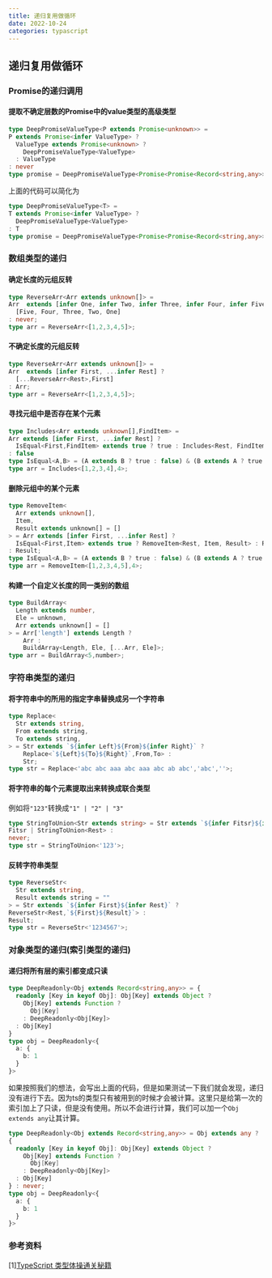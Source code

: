 ```yaml
---
title: 递归复用做循环
date: 2022-10-24
categories: typascript
---
```


## 递归复用做循环

### Promise的递归调用
#### 提取不确定层数的Promise中的value类型的高级类型
```ts
type DeepPromiseValueType<P extends Promise<unknown>> = 
P extends Promise<infer ValueType> ?
  ValueType extends Promise<unknown> ?
    DeepPromiseValueType<ValueType>
  : ValueType
: never
type promise = DeepPromiseValueType<Promise<Promise<Record<string,any>>>>;
```
上面的代码可以简化为
```ts
type DeepPromiseValueType<T> = 
T extends Promise<infer ValueType> ?
  DeepPromiseValueType<ValueType>
: T
type promise = DeepPromiseValueType<Promise<Promise<Record<string,any>>>>;
```

### 数组类型的递归
#### 确定长度的元组反转
```ts
type ReverseArr<Arr extends unknown[]> =
Arr  extends [infer One, infer Two, infer Three, infer Four, infer Five] ?
  [Five, Four, Three, Two, One]
: never;
type arr = ReverseArr<[1,2,3,4,5]>;
```
#### 不确定长度的元组反转
```ts
type ReverseArr<Arr extends unknown[]> =
Arr  extends [infer First, ...infer Rest] ?
  [...ReverseArr<Rest>,First]
: Arr;
type arr = ReverseArr<[1,2,3,4,5]>;
```
#### 寻找元组中是否存在某个元素
```ts
type Includes<Arr extends unknown[],FindItem> =
Arr extends [infer First, ...infer Rest] ?
  IsEqual<First,FindItem> extends true ? true : Includes<Rest, FindItem>
: false
type IsEqual<A,B> = (A extends B ? true : false) & (B extends A ? true : false);
type arr = Includes<[1,2,3,4],4>;
```
#### 删除元组中的某个元素
```ts
type RemoveItem<
  Arr extends unknown[],
  Item,
  Result extends unknown[] = []
> = Arr extends [infer First, ...infer Rest] ?
  IsEqual<First,Item> extends true ? RemoveItem<Rest, Item, Result> : RemoveItem<Rest, Item, [...Result, First]>
: Result;
type IsEqual<A,B> = (A extends B ? true : false) & (B extends A ? true : false);
type arr = RemoveItem<[1,2,3,4,5],4>;
```
#### 构建一个自定义长度的同一类别的数组
```ts
type BuildArray<
  Length extends number,
  Ele = unknown,
  Arr extends unknown[] = []
> = Arr['length'] extends Length ?
    Arr :
    BuildArray<Length, Ele, [...Arr, Ele]>;
type arr = BuildArray<5,number>;
```

### 字符串类型的递归
#### 将字符串中的所用的指定字串替换成另一个字符串
```ts
type Replace<
  Str extends string,
  From extends string,
  To extends string,
> = Str extends `${infer Left}${From}${infer Right}` ?
    Replace<`${Left}${To}${Right}`,From,To> :
    Str;
type str = Replace<'abc abc aaa abc aaa abc ab abc','abc',''>;
```
#### 将字符串的每个元素提取出来转换成联合类型
例如将`"123"`转换成`"1" | "2" | "3"`
```ts
type StringToUnion<Str extends string> = Str extends `${infer Fitsr}${infer Rest}` ?
Fitsr | StringToUnion<Rest> :
never;
type str = StringToUnion<'123'>;
```
#### 反转字符串类型
```ts
type ReverseStr<
  Str extends string,
  Result extends string = ""
> = Str extends `${infer First}${infer Rest}` ?
ReverseStr<Rest,`${First}${Result}`> :
Result;
type str = ReverseStr<'1234567'>;
```

### 对象类型的递归(索引类型的递归)
#### 递归将所有层的索引都变成只读
```ts
type DeepReadonly<Obj extends Record<string,any>> = {
  readonly [Key in keyof Obj]: Obj[Key] extends Object ?
    Obj[Key] extends Function ?
      Obj[Key]
    : DeepReadonly<Obj[Key]>
  : Obj[Key]
}
type obj = DeepReadonly<{
  a: {
    b: 1
  }
}>
```
如果按照我们的想法，会写出上面的代码，但是如果测试一下我们就会发现，递归没有进行下去。因为ts的类型只有被用到的时候才会被计算。这里只是给第一次的索引加上了只读，但是没有使用。所以不会进行计算，我们可以加一个`Obj extends any`让其计算。
```ts
type DeepReadonly<Obj extends Record<string,any>> = Obj extends any ?
{
  readonly [Key in keyof Obj]: Obj[Key] extends Object ?
    Obj[Key] extends Function ?
      Obj[Key]
    : DeepReadonly<Obj[Key]>
  : Obj[Key]
} : never;
type obj = DeepReadonly<{
  a: {
    b: 1
  }
}>
```

### 参考资料
[1][TypeScript 类型体操通关秘籍](https://juejin.cn/book/7047524421182947366?enter_from=course_center)